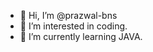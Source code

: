 - 👋 Hi, I’m @prazwal-bns
- 👀 I’m interested in coding.
- 🌱 I’m currently learning JAVA.

<!---
prazwal-bns/prazwal-bns is a ✨ special ✨ repository because its `README.md` (this file) appears on your GitHub profile.
You can click the Preview link to take a look at your changes.
--->
